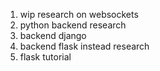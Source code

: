 1. wip research on websockets
2. python backend research
3. backend django
4. backend flask instead research
5. flask tutorial
